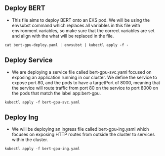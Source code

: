 ## Deploy BERT

* This file aims to deploy BERT onto an EKS pod. We will be using the envsubst command which replaces all variables in this file with environment variables, so make sure that the correct variables are set and align with the what will be replaced in the file.
```
cat bert-gpu-deploy.yaml | envsubst | kubectl apply -f -
```

## Deploy Service

* We are deploying a service file called bert-gpu-svc.yaml focused on exposing an application running in our cluster. We define the service to expose port 80, and the pods to have a targetPort of 8000, meaning that the service will route traffic from port 80 on the service to port 8000 on the pods that match the label app:bert-gpu. 
```
kubectl apply -f bert-gpu-svc.yaml
```

## Deploy Ing

* We will be deploying an ingress file called bert-gpu-ing.yaml which focuses on exposing HTTP routes from outside the cluster to services within the cluster. 
```
kubectl apply -f bert-gpu-ing.yaml
```